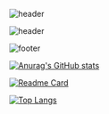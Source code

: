 ![header](https://capsule-render.vercel.app/api?type=wave&color=auto&height=300&section=header&text=끝인없이%20발전하는%20개발자%20정영종입니다!&fontSize=90)

![header](https://capsule-render.vercel.app/api?type=wave&color=auto&height=300&section=header&text=capsule%20render&fontSize=90)


![footer](https://capsule-render.vercel.app/api?type=Rect&color=87cefa&height=100&section=footer)

[![Anurag's GitHub stats](https://github-readme-stats.vercel.app/api?username=kymial&show_icons=true&theme=buefy)](https://github.com/kymial)

[![Readme Card](https://github-readme-stats.vercel.app/api/pin/?username=kymial&repo=AWS)](https://github.com/kymial/AWS)

[![Top Langs](https://github-readme-stats.vercel.app/api/top-langs/?username=kymial)](https://github.com/kymial)
